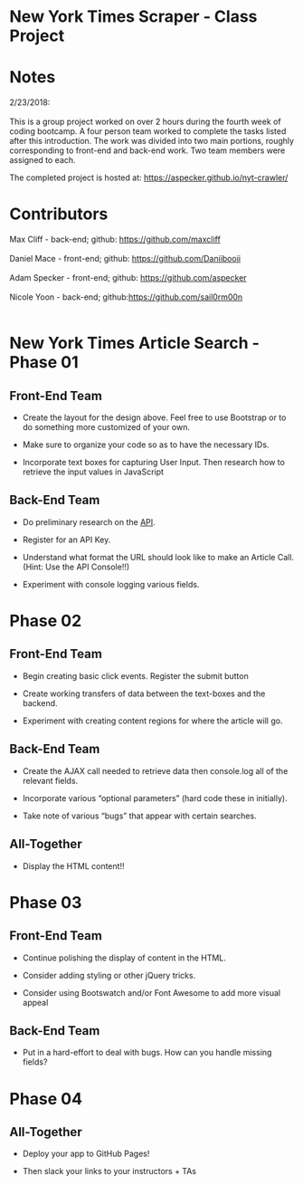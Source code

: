 # New York Times Scraper - Class Project

# Notes

2/23/2018:
<br></br>
This is a group project worked on over 2 hours during the fourth week of coding bootcamp.
A four person team worked to complete the tasks listed after this introduction.
The work was divided into two main portions, roughly corresponding to front-end and back-end work.
Two team members were assigned to each.

The completed project is hosted at: https://aspecker.github.io/nyt-crawler/

# Contributors

Max Cliff - back-end; github: https://github.com/maxcliff <br></br>
Daniel Mace - front-end; github: https://github.com/Daniibooii <br></br>
Adam Specker - front-end; github: https://github.com/aspecker <br></br>
Nicole Yoon - back-end; github:https://github.com/sail0rm00n <br></br>



# New York Times Article Search - Phase 01

## Front-End Team

* Create the layout for the design above. Feel free to use Bootstrap or to do something more customized of your own.

* Make sure to organize your code so as to have the necessary IDs.

* Incorporate text boxes for capturing User Input. Then research how to retrieve the input values in JavaScript

## Back-End Team

* Do preliminary research on the [API](http://developer.nytimes.com/article_search_v2.json).

* Register for an API Key.

* Understand what format the URL should look like to make an Article Call. (Hint: Use the API Console!!)

* Experiment with console logging various fields.

# Phase 02

## Front-End Team

* Begin creating basic click events. Register the submit button

* Create working transfers of data between the text-boxes and the backend.

* Experiment with creating content regions for where the article will go.

## Back-End Team

* Create the AJAX call needed to retrieve data then console.log all of the relevant fields.

* Incorporate various “optional parameters” (hard code these in initially).

* Take note of various “bugs” that appear with certain searches.

## All-Together

* Display the HTML content!!

# Phase 03

## Front-End Team

* Continue polishing the display of content in the HTML.

* Consider adding styling or other jQuery tricks.

* Consider using Bootswatch and/or Font Awesome to add more visual appeal

## Back-End Team

* Put in a hard-effort to deal with bugs. How can you handle missing fields?

# Phase 04

## All-Together

* Deploy your app to GitHub Pages!

* Then slack your links to your instructors + TAs
